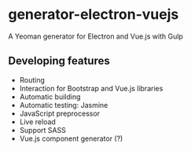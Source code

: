 # generator-electron-vuejs
A Yeoman generator for Electron and Vue.js with Gulp

## Developing features
 * Routing
 * Interaction for Bootstrap and Vue.js libraries
 * Automatic building
 * Automatic testing: Jasmine
 * JavaScript preprocessor
 * Live reload
 * Support SASS
 * Vue.js component generator (?)
